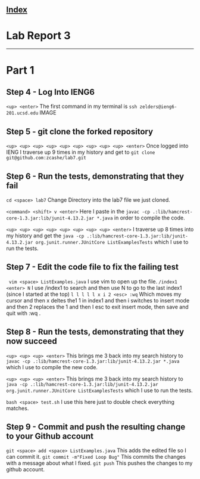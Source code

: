 
[Index](https://zcashe.github.io/cse15l-lab-reports/index.html)
---
# Lab Report 3 
---
# Part 1 

## Step 4 - Log Into IENG6
``` <up> <enter> ``` The first command in my terminal is ```ssh zelders@ieng6-201.ucsd.edu```
IMAGE

## Step 5 - git clone the forked repository
``` <up> <up> <up> <up> <up> <up> <up> <up> <up> <enter> ``` Once logged into IENG I traverse up 9 times in my history and get to 
```git clone git@github.com:zcashe/lab7.git```

## Step 6 - Run the tests, demonstrating that they fail
``` cd <space> lab7 ``` Change Directory into the lab7 file we just cloned.

``` <command> <shift> v <enter> ``` Here I paste in the ``` javac -cp .:lib/hamcrest-core-1.3.jar:lib/junit-4.13.2.jar *.java ``` in order to 
compile the code.

``` <up> <up> <up> <up> <up> <up> <up> <up> <enter> ``` I traverse up 8 times into my history and get the 
``` java -cp .:lib/hamcrest-core-1.3.jar:lib/junit-4.13.2.jar org.junit.runner.JUnitCore ListExamplesTests ```
which I use to run the tests.

## Step 7 - Edit the code file to fix the failing test
``` vim <space> ListExamples.java``` I use vim to open up the file.
``` /index1 <enter> N ``` I use /index1 to search and then use N to go to the last index1 (since I started at the top)
``` l l l l l x i 2 <esc> :wq ``` Which moves my cursor and then x deltes the1 1 in index1 and then i switches
to insert mode and then 2 replaces the 1 and then I esc to exit insert mode, then save and quit with :wq .


## Step 8 - Run the tests, demonstrating that they now succeed
``` <up> <up> <up> <enter> ``` This brings me 3 back into my search history to ``` javac -cp .:lib/hamcrest-core-1.3.jar:lib/junit-4.13.2.jar *.java ``` which I use to compile the new code.

``` <up> <up> <up> <enter> ``` This brings me 3 back into my search history to ``` java -cp .:lib/hamcrest-core-1.3.jar:lib/junit-4.13.2.jar org.junit.runner.JUnitCore ListExamplesTests ``` which I use to run the tests.


``` bash <space> test.sh ``` I use this here just to double check everything matches.




## Step 9 - Commit and push the resulting change to your Github account

``` git <space> add <space> ListExamples.java ``` This adds the edited file so I can commit it.
``` git commit -m"Fixed Loop Bug" ``` This commits the changes with a message about what I fixed.
``` git push ``` This pushes the changes to my github account.
